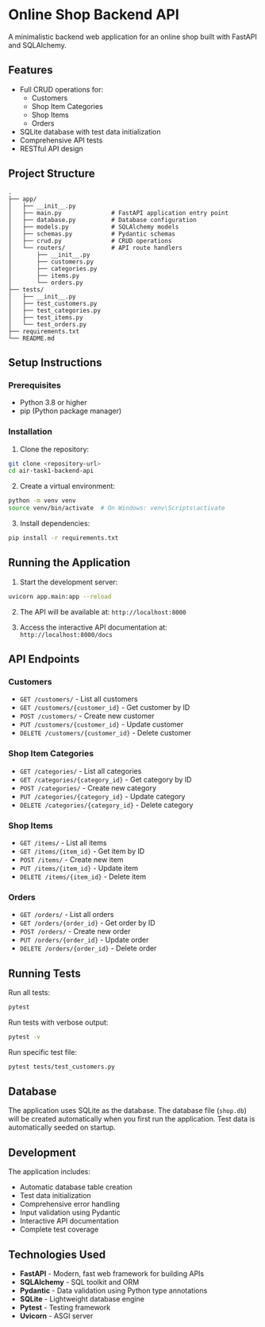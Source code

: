 # Online Shop Backend API

A minimalistic backend web application for an online shop built with FastAPI and SQLAlchemy.

## Features

- Full CRUD operations for:
  - Customers
  - Shop Item Categories
  - Shop Items
  - Orders
- SQLite database with test data initialization
- Comprehensive API tests
- RESTful API design

## Project Structure

```
.
├── app/
│   ├── __init__.py
│   ├── main.py              # FastAPI application entry point
│   ├── database.py          # Database configuration
│   ├── models.py            # SQLAlchemy models
│   ├── schemas.py           # Pydantic schemas
│   ├── crud.py              # CRUD operations
│   └── routers/             # API route handlers
│       ├── __init__.py
│       ├── customers.py
│       ├── categories.py
│       ├── items.py
│       └── orders.py
├── tests/
│   ├── __init__.py
│   ├── test_customers.py
│   ├── test_categories.py
│   ├── test_items.py
│   └── test_orders.py
├── requirements.txt
└── README.md
```

## Setup Instructions

### Prerequisites

- Python 3.8 or higher
- pip (Python package manager)

### Installation

1. Clone the repository:
```bash
git clone <repository-url>
cd air-task1-backend-api
```

2. Create a virtual environment:
```bash
python -m venv venv
source venv/bin/activate  # On Windows: venv\Scripts\activate
```

3. Install dependencies:
```bash
pip install -r requirements.txt
```

## Running the Application

1. Start the development server:
```bash
uvicorn app.main:app --reload
```

2. The API will be available at: `http://localhost:8000`

3. Access the interactive API documentation at: `http://localhost:8000/docs`

## API Endpoints

### Customers
- `GET /customers/` - List all customers
- `GET /customers/{customer_id}` - Get customer by ID
- `POST /customers/` - Create new customer
- `PUT /customers/{customer_id}` - Update customer
- `DELETE /customers/{customer_id}` - Delete customer

### Shop Item Categories
- `GET /categories/` - List all categories
- `GET /categories/{category_id}` - Get category by ID
- `POST /categories/` - Create new category
- `PUT /categories/{category_id}` - Update category
- `DELETE /categories/{category_id}` - Delete category

### Shop Items
- `GET /items/` - List all items
- `GET /items/{item_id}` - Get item by ID
- `POST /items/` - Create new item
- `PUT /items/{item_id}` - Update item
- `DELETE /items/{item_id}` - Delete item

### Orders
- `GET /orders/` - List all orders
- `GET /orders/{order_id}` - Get order by ID
- `POST /orders/` - Create new order
- `PUT /orders/{order_id}` - Update order
- `DELETE /orders/{order_id}` - Delete order

## Running Tests

Run all tests:
```bash
pytest
```

Run tests with verbose output:
```bash
pytest -v
```

Run specific test file:
```bash
pytest tests/test_customers.py
```

## Database

The application uses SQLite as the database. The database file (`shop.db`) will be created automatically when you first run the application. Test data is automatically seeded on startup.

## Development

The application includes:
- Automatic database table creation
- Test data initialization
- Comprehensive error handling
- Input validation using Pydantic
- Interactive API documentation
- Complete test coverage

## Technologies Used

- **FastAPI** - Modern, fast web framework for building APIs
- **SQLAlchemy** - SQL toolkit and ORM
- **Pydantic** - Data validation using Python type annotations
- **SQLite** - Lightweight database engine
- **Pytest** - Testing framework
- **Uvicorn** - ASGI server
